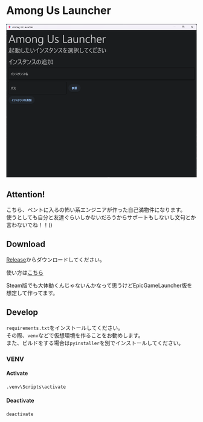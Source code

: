 # Among Us Launcher

![1692530732832](image/README/1692530732832.png)

## Attention!
こちら、ベントに入るの怖い系エンジニアが作った自己満物件になります。  
使うとしても自分と友達ぐらいしかないだろうからサポートもしないし文句とか言わないでね！！()

## Download
[Release](https://github.com/nattyan_tv/amongus_launcher/releases/latest)からダウンロードしてください。

使い方は[こちら](https://qiita.com/nattyan_tv/items/c303a88dd27b4c54696c)

Steam版でも大体動くんじゃないんかなって思うけどEpicGameLauncher版を想定して作ってます。

## Develop
`requirements.txt`をインストールしてください。  
その際、`venv`などで仮想環境を作ることをお勧めします。  
また、ビルドをする場合は`pyinstaller`を別でインストールしてください。

### VENV
#### Activate
```ps
.venv\Scripts\activate
```

#### Deactivate
```ps
deactivate
```

